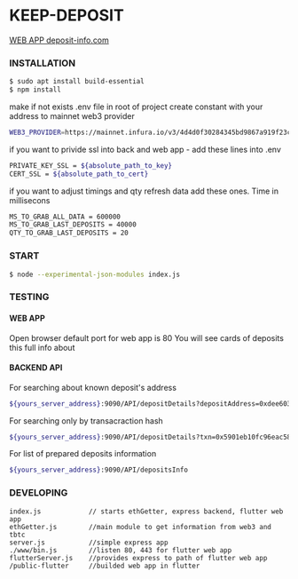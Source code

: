 # KEEP-DEPOSIT
[WEB APP deposit-info.com](https://keep-deposit.com)
### INSTALLATION
```sh
$ sudo apt install build-essential
$ npm install
```

make if not exists .env file in root of project
create constant with your address to mainnet web3 provider
``` sh
WEB3_PROVIDER=https://mainnet.infura.io/v3/4d4d0f30284345bd9867a919f23c2723
```
if you want to privide ssl into back and web app - add these lines into .env
``` sh
PRIVATE_KEY_SSL = ${absolute_path_to_key}
CERT_SSL = ${absolute_path_to_cert}
```
if you want to adjust timings and qty refresh data add these ones. Time in millisecons
```sh
MS_TO_GRAB_ALL_DATA = 600000
MS_TO_GRAB_LAST_DEPOSITS = 40000
QTY_TO_GRAB_LAST_DEPOSITS = 20
```

### START
``` sh
$ node --experimental-json-modules index.js
```

### TESTING
#### WEB APP
Open browser
default port for web app is 80
You will see cards of deposits this full info about

#### BACKEND API
For searching about known deposit's address
```sh
${yours_server_address}:9090/API/depositDetails?depositAddress=0xdee603DeE3B638472D7AF560Ea5e076F2ba6583F
```
For searching only by transacraction hash
```sh
${yours_server_address}:9090/API/depositDetails?txn=0x5901eb10fc96eac584a14036207bd7aa1fe5f1ce426c542eaee942c0105211be
```
For list of prepared deposits information
```sh
${yours_server_address}:9090/API/depositsInfo
```
### DEVELOPING

```
index.js            // starts ethGetter, express backend, flutter web app
ethGetter.js        //main module to get information from web3 and tbtc
server.js           //simple express app
./www/bin.js        //listen 80, 443 for flutter web app
flutterServer.js    //provides express to path of flutter web app
/public-flutter     //builded web app in flutter
```